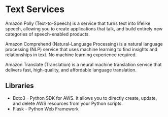 # Text Services

Amazon Polly (Text-to-Speech) is a service that turns text into lifelike speech, allowing you to create applications that talk, and build entirely new categories of speech-enabled products.

Amazon Comprehend (Natural-Language Processing) is a natural language processing (NLP) service that uses machine learning to find insights and relationships in text. No machine learning experience required.

Amazon Translate (Translation) is a neural machine translation service that delivers fast, high-quality, and affordable language translation.

## Libraries
* Boto3 - Python SDK for AWS. It allows you to directly create, update, and delete AWS resources from your Python scripts.
* Flask - Python Web Framework



